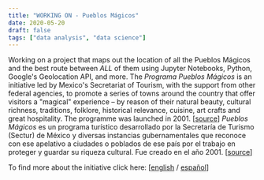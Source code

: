 ```yaml
---
title: "WORKING ON - Pueblos Mágicos"
date: 2020-05-20
draft: false
tags: ["data analysis", "data science"]
---
```


Working on a project that maps out the location of all the Pueblos Mágicos and the best route between *ALL* of them using Jupyter Notebooks, Python, Google's Geolocation API, and more. The *Programa Pueblos Mágicos* is an initiative led by Mexico's Secretariat of Tourism, with the support from other federal agencies, to promote a series of towns around the country that offer visitors a "magical" experience – by reason of their natural beauty, cultural richness, traditions, folklore, historical relevance, cuisine, art crafts and great hospitality. The programme was launched in 2001. [[source](https://en.wikipedia.org/wiki/Pueblos_M%C3%A1gicos)] *Pueblos Mágicos* es un programa turístico desarrollado por la Secretaría de Turismo (Sectur) de México y diversas instancias gubernamentales que reconoce con ese apelativo a ciudades o poblados de ese país por el trabajo en proteger y guardar su riqueza cultural. Fue creado en el año 2001. [[source](https://es.wikipedia.org/wiki/Pueblos_M%C3%A1gicos)] 

To find more about the initiative click here: [[english](https://www.visitmexico.com/en/where-to-go/magic-towns) / [español](https://www.visitmexico.com/es/donde-ir/pueblos-magicos)]


